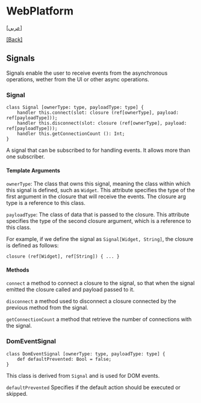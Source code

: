 # WebPlatform

[[عربي]](signals.ar.md)

[[Back]](../readme.md)

## Signals

Signals enable the user to receive events from the asynchronous operations, wether from the UI or
other async operations.

### Signal

```
class Signal [ownerType: type, payloadType: type] {
    handler this.connect(slot: closure (ref[ownerType], payload: ref[payloadType]));
    handler this.disconnect(slot: closure (ref[ownerType], payload: ref[payloadType]));
    handler this.getConnectionCount (): Int;
}
```

A signal that can be subscribed to for handling events. It allows more than one subscriber.

#### Template Arguments

`ownerType`: The class that owns this signal, meaning the class within which this signal is
defined, such as `Widget`. This attribute specifies the type of the first argument in the
closure that will receive the events. The closure arg type is a reference to this class.

`payloadType`: The class of data that is passed to the closure. This attribute specifies
the type of the second closure argument, which is a reference to this class.

For example, if we define the signal as `Signal[Widget, String]`, the closure is defined as
follows:

```
closure (ref[Widget], ref[String]) { ... }
```


#### Methods

`connect` a method to connect a closure to the signal, so that when the signal emitted the closure
called and payload passed to it.

`disconnect` a method used to disconnect a closure connected by the previous method from the signal.

`getConnectionCount` a method that retrieve the number of connections with the signal.


### DomEventSignal

```
class DomEventSignal [ownerType: type, payloadType: type] {
    def defaultPrevented: Bool = false;
}
```

This class is derived from `Signal` and is used for DOM events.

`defaultPrevented` Specifies if the default action should be executed or skipped.

